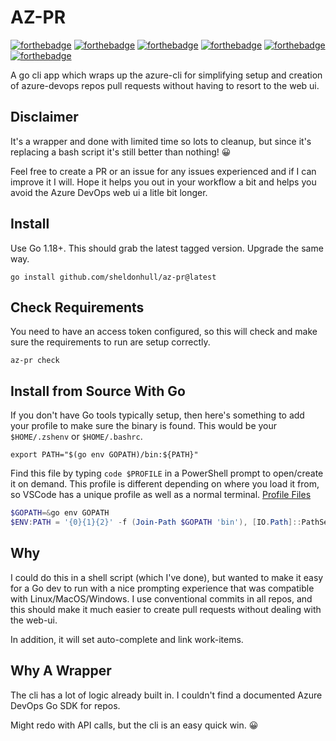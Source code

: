 # AZ-PR

[![forthebadge](https://forthebadge.com/images/badges/0-percent-optimized.svg)](https://forthebadge.com)
[![forthebadge](https://forthebadge.com/images/badges/contains-tasty-spaghetti-code.svg)](https://forthebadge.com)
[![forthebadge](https://forthebadge.com/images/badges/not-a-bug-a-feature.svg)](https://forthebadge.com)
[![forthebadge](https://forthebadge.com/images/badges/uses-badges.svg)](https://forthebadge.com)
[![forthebadge](https://forthebadge.com/images/badges/works-on-my-machine.svg)](https://forthebadge.com)
[![forthebadge](https://forthebadge.com/images/badges/you-didnt-ask-for-this.svg)](https://forthebadge.com)

A go cli app which wraps up the azure-cli for simplifying setup and creation of azure-devops repos pull requests without having to resort to the web ui.

## Disclaimer

It's a wrapper and done with limited time so lots to cleanup, but since it's replacing a bash script it's still better than nothing! 😀

Feel free to create a PR or an issue for any issues experienced and if I can improve it I will.
Hope it helps you out in your workflow a bit and helps you avoid the Azure DevOps web ui a litle bit longer.

## Install

Use Go 1.18+.
This should grab the latest tagged version.
Upgrade the same way.

```shell
go install github.com/sheldonhull/az-pr@latest
```

## Check Requirements

You need to have an access token configured, so this will check and make sure the requirements to run are setup correctly.

```shell
az-pr check
```

## Install from Source With Go

If you don't have Go tools typically setup, then here's something to add your profile to make sure the binary is found.
This would be your `$HOME/.zshenv` or `$HOME/.bashrc`.

```shell
export PATH="$(go env GOPATH)/bin:${PATH}"
```

Find this file by typing `code $PROFILE` in a PowerShell prompt to open/create it on demand.
This profile is different depending on where you load it from, so VSCode has a unique profile as well as a normal terminal.
[Profile Files](https://learn.microsoft.com/en-us/powershell/module/microsoft.powershell.core/about/about_profiles?view=powershell-7.3)

```powershell
$GOPATH=&go env GOPATH
$ENV:PATH = '{0}{1}{2}' -f (Join-Path $GOPATH 'bin'), [IO.Path]::PathSeparator, $ENV:PATH
```

## Why

I could do this in a shell script (which I've done), but wanted to make it easy for a Go dev to run with a nice prompting experience that was compatible with Linux/MacOS/Windows.
I use conventional commits in all repos, and this should make it much easier to create pull requests without dealing with the web-ui.

In addition, it will set auto-complete and link work-items.

## Why A Wrapper

The cli has a lot of logic already built in.
I couldn't find a documented Azure DevOps Go SDK for repos.

Might redo with API calls, but the cli is an easy quick win. 😀
